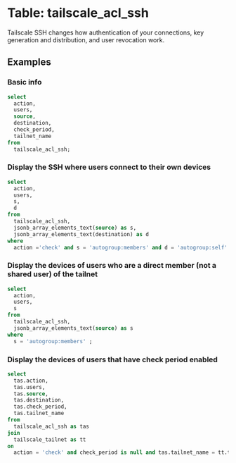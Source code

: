 # Table: tailscale_acl_ssh

Tailscale SSH changes how authentication of your connections, key generation and distribution, and user revocation work.

## Examples

### Basic info

```sql
select
  action,
  users,
  source,
  destination,
  check_period,
  tailnet_name
from
  tailscale_acl_ssh;
```

### Display the SSH where users connect to their own devices

```sql
select
  action,
  users,
  s,
  d
from
  tailscale_acl_ssh,
  jsonb_array_elements_text(source) as s,
  jsonb_array_elements_text(destination) as d
where
  action ='check' and s = 'autogroup:members' and d = 'autogroup:self'
```

### Display the devices of users who are a direct member (not a shared user) of the tailnet

```sql
select
  action,
  users,
  s
from
  tailscale_acl_ssh,
  jsonb_array_elements_text(source) as s
where
  s = 'autogroup:members' ;
```

### Display the devices of users that have check period enabled

```sql
select
  tas.action,
  tas.users,
  tas.source,
  tas.destination,
  tas.check_period,
  tas.tailnet_name
from
  tailscale_acl_ssh as tas
join
  tailscale_tailnet as tt
on
  action = 'check' and check_period is null and tas.tailnet_name = tt.tailnet_name;
```